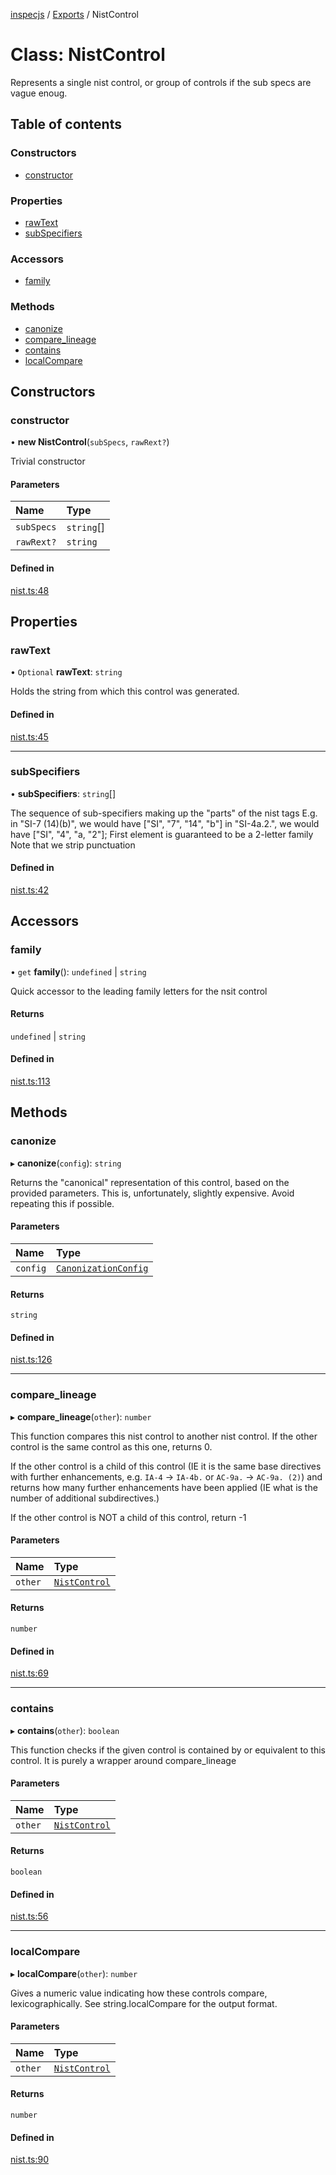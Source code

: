 [inspecjs](../README.md) / [Exports](../modules.md) / NistControl

# Class: NistControl

Represents a single nist control, or group of controls if the sub specs are vague enoug.

## Table of contents

### Constructors

- [constructor](NistControl.md#constructor)

### Properties

- [rawText](NistControl.md#rawtext)
- [subSpecifiers](NistControl.md#subspecifiers)

### Accessors

- [family](NistControl.md#family)

### Methods

- [canonize](NistControl.md#canonize)
- [compare\_lineage](NistControl.md#compare_lineage)
- [contains](NistControl.md#contains)
- [localCompare](NistControl.md#localcompare)

## Constructors

### constructor

• **new NistControl**(`subSpecs`, `rawRext?`)

Trivial constructor

#### Parameters

| Name | Type |
| :------ | :------ |
| `subSpecs` | `string`[] |
| `rawRext?` | `string` |

#### Defined in

[nist.ts:48](https://github.com/mitre/heimdall2/blob/23640835/libs/inspecjs/src/nist.ts#L48)

## Properties

### rawText

• `Optional` **rawText**: `string`

Holds the string from which this control was generated.

#### Defined in

[nist.ts:45](https://github.com/mitre/heimdall2/blob/23640835/libs/inspecjs/src/nist.ts#L45)

___

### subSpecifiers

• **subSpecifiers**: `string`[]

The sequence of sub-specifiers making up the "parts" of the nist tags
E.g.  in "SI-7 (14)(b)", we would have ["SI", "7", "14", "b"]
      in "SI-4a.2.", we would have ["SI", "4", "a, "2"];
First element is guaranteed to be a 2-letter family
Note that we strip punctuation

#### Defined in

[nist.ts:42](https://github.com/mitre/heimdall2/blob/23640835/libs/inspecjs/src/nist.ts#L42)

## Accessors

### family

• `get` **family**(): `undefined` \| `string`

Quick accessor to the leading family letters for the nsit control

#### Returns

`undefined` \| `string`

#### Defined in

[nist.ts:113](https://github.com/mitre/heimdall2/blob/23640835/libs/inspecjs/src/nist.ts#L113)

## Methods

### canonize

▸ **canonize**(`config`): `string`

Returns the "canonical" representation of this control, based on the provided parameters.
This is, unfortunately, slightly expensive.
Avoid repeating this if possible.

#### Parameters

| Name | Type |
| :------ | :------ |
| `config` | [`CanonizationConfig`](../interfaces/CanonizationConfig.md) |

#### Returns

`string`

#### Defined in

[nist.ts:126](https://github.com/mitre/heimdall2/blob/23640835/libs/inspecjs/src/nist.ts#L126)

___

### compare\_lineage

▸ **compare_lineage**(`other`): `number`

This function compares this nist control to another nist control.
If the other control is the same control as this one, returns 0.

If the other control is a child of this control
(IE it is the same base directives with further enhancements, e.g. `IA-4` -> `IA-4b.` or `AC-9a.` -> `AC-9a. (2)`)
and returns how many further enhancements have been applied (IE what is the number of additional subdirectives.)

If the other control is NOT a child of this control, return -1

#### Parameters

| Name | Type |
| :------ | :------ |
| `other` | [`NistControl`](NistControl.md) |

#### Returns

`number`

#### Defined in

[nist.ts:69](https://github.com/mitre/heimdall2/blob/23640835/libs/inspecjs/src/nist.ts#L69)

___

### contains

▸ **contains**(`other`): `boolean`

This function checks if the given control is contained by or equivalent to this control.
It is purely a wrapper around compare_lineage

#### Parameters

| Name | Type |
| :------ | :------ |
| `other` | [`NistControl`](NistControl.md) |

#### Returns

`boolean`

#### Defined in

[nist.ts:56](https://github.com/mitre/heimdall2/blob/23640835/libs/inspecjs/src/nist.ts#L56)

___

### localCompare

▸ **localCompare**(`other`): `number`

Gives a numeric value indicating how these controls compare, lexicographically.
See string.localCompare for the output format.

#### Parameters

| Name | Type |
| :------ | :------ |
| `other` | [`NistControl`](NistControl.md) |

#### Returns

`number`

#### Defined in

[nist.ts:90](https://github.com/mitre/heimdall2/blob/23640835/libs/inspecjs/src/nist.ts#L90)

